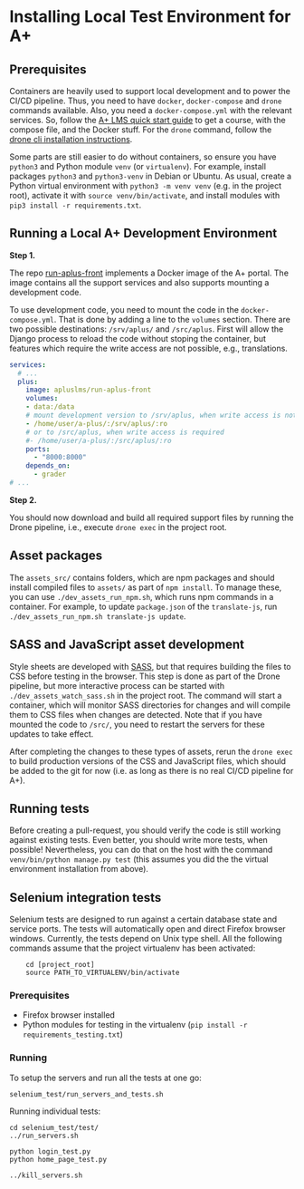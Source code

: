 Installing Local Test Environment for A+
========================================

## Prerequisites

Containers are heavily used to support local development and to power the CI/CD pipeline.
Thus, you need to have `docker`, `docker-compose` and `drone` commands available.
Also, you need a `docker-compose.yml` with the relevant services.
So, follow the [A+ LMS quick start guide](https://apluslms.github.io/guides/quick/) to get a course, with the compose file, and the Docker stuff.
For the `drone` command, follow the [drone cli installation instructions](https://docs.drone.io/cli/install/).

Some parts are still easier to do without containers, so ensure you have `python3` and Python module `venv` (or `virtualenv`).
For example, install packages `python3` and `python3-venv` in Debian or Ubuntu.
As usual, create a Python virtual environment with `python3 -m venv venv` (e.g. in the project root), activate it with `source venv/bin/activate`, and install modules with `pip3 install -r requirements.txt`.

## Running a Local A+ Development Environment

**Step 1.**

The repo [run-aplus-front](https://github.com/apluslms/run-aplus-front) implements a Docker image of the A+ portal.
The image contains all the support services and also supports mounting a development code.

To use development code, you need to mount the code in the `docker-compose.yml`.
That is done by adding a line to the `volumes` section.
There are two possible destinations: `/srv/aplus/` and `/src/aplus`.
First will allow the Django process to reload the code without stoping the container, but features which require the write access are not possible, e.g., translations.

```yaml
services:
  # ...
  plus:
    image: apluslms/run-aplus-front
    volumes:
    - data:/data
    # mount development version to /srv/aplus, when write access is not required
    - /home/user/a-plus/:/srv/aplus/:ro
    # or to /src/aplus, when write access is required
    #- /home/user/a-plus/:/src/aplus/:ro
    ports:
      - "8000:8000"
    depends_on:
      - grader
# ...
```

**Step 2.**

You should now download and build all required support files by running the Drone pipeline, i.e., execute `drone exec` in the project root.

## Asset packages

The `assets_src/` contains folders, which are npm packages and should install compiled files to `assets/` as part of `npm install`.
To manage these, you can use `./dev_assets_run_npm.sh`, which runs npm commands in a container.
For example, to update `package.json` of the `translate-js`, run `./dev_assets_run_npm.sh translate-js update`.

## SASS and JavaScript asset development

Style sheets are developed with [SASS](https://sass-lang.com/), but that requires building the files to CSS before testing in the browser.
This step is done as part of the Drone pipeline, but more interactive process can be started with `./dev_assets_watch_sass.sh` in the project root.
The command will start a container, which will monitor SASS directories for changes and will compile them to CSS files when changes are detected.
Note that if you have mounted the code to `/src/`, you need to restart the servers for these updates to take effect.

After completing the changes to these types of assets, rerun the `drone exec` to build production versions of the CSS and JavaScript files, which should be added to the git for now (i.e. as long as there is no real CI/CD pipeline for A+).

## Running tests

Before creating a pull-request, you should verify the code is still working against existing tests.
Even better, you should write more tests, when possible!
Nevertheless, you can do that on the host with the command `venv/bin/python manage.py test` (this assumes you did the the virtual environment installation from above).

## Selenium integration tests

Selenium tests are designed to run against a certain database state and service ports.
The tests will automatically open and direct Firefox browser windows.
Currently, the tests depend on Unix type shell.
All the following commands assume that the project virtualenv has been activated:

		cd [project_root]
		source PATH_TO_VIRTUALENV/bin/activate

### Prerequisites

  - Firefox browser installed
  - Python modules for testing in the virtualenv (`pip install -r requirements_testing.txt`)

### Running

To setup the servers and run all the tests at one go:

	selenium_test/run_servers_and_tests.sh

Running individual tests:

	cd selenium_test/test/
	../run_servers.sh

	python login_test.py
	python home_page_test.py

	../kill_servers.sh
